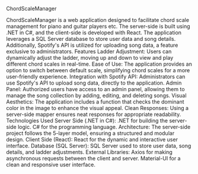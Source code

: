 ChordScaleManager

ChordScaleManager is a web application designed to facilitate chord scale management for piano and guitar players etc. The server-side is built using .NET in C#, and the client-side is developed with React. The application leverages a SQL Server database to store user data and song details. Additionally, Spotify's API is utilized for uploading song data, a feature exclusive to administrators.
Features
Ladder Adjustment: Users can dynamically adjust the ladder, moving up and down to view and play different chord scales in real-time.
Ease of Use: The application provides an option to switch between default scale, simplifying chord scales for a more user-friendly experience.
Integration with Spotify API: Administrators can use Spotify's API to upload song data, directly to the application.
Admin Panel: Authorized users have access to an admin panel, allowing them to manage the song collection by adding, editing, and deleting songs.
Visual Aesthetics: The application includes a function that checks the dominant color in the image to enhance the visual appeal.
Clean Responses: Using a server-side mapper ensures neat  responses for appropriate readability.
Technologies Used
Server Side (.NET in C#):
.NET for building the server-side logic.
C# for the programming language.
Architecture:
The server-side project follows the 5-layer model, ensuring a structured and modular design.
Client Side (React):
React for the dynamic and interactive user interface.
Database (SQL Server):
SQL Server used to store user data, song details, and ladder adjustments.
External Libraries:
Axios for making asynchronous requests between the client and server.
Material-UI for a clean and responsive user interface.

